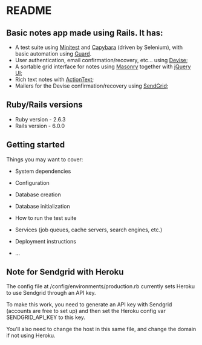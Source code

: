# README

## Basic notes app made using Rails. It has: 
* A test suite using 
[Minitest](https://github.com/seattlerb/minitest) and
[Capybara](https://github.com/teamcapybara/capybara) (driven by Selenium),
with basic automation using
[Guard](https://github.com/guard/guard).
* User authentication, email confirmation/recovery, etc... using 
[Devise](https://github.com/plataformatec/devise);
* A sortable grid interface for notes using 
[Masonry](https://masonry.desandro.com/) together with 
[jQuery UI](https://jqueryui.com/sortable/);
* Rich text notes with 
[ActionText](https://edgeguides.rubyonrails.org/action_text_overview.html);
* Mailers for the Devise confirmation/recovery using 
[SendGrid](https://sendgrid.com/);

## Ruby/Rails versions
* Ruby version - 2.6.3
* Rails version - 6.0.0

## Getting started

Things you may want to cover:

* System dependencies

* Configuration

* Database creation

* Database initialization

* How to run the test suite

* Services (job queues, cache servers, search engines, etc.)

* Deployment instructions

* ...

## Note for Sendgrid with Heroku

The config file at /config/environments/production.rb currently sets Heroku to 
use Sendgrid through an API key.

To make this work, you need to generate an API key with Sendgrid (accounts are 
free to set up) and then set the Heroku config var SENDGRID_API_KEY to this key.

You'll also need to change the host in this same file, and change the domain if 
not using Heroku.